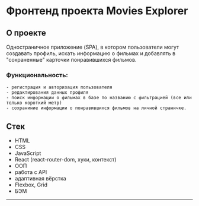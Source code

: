 # Фронтенд проекта Movies Explorer

## О проекте

Одностраничное приложение (SPA), в котором пользователи могут создавать профиль, искать информацию о фильмах и добавлять в "сохраненные" карточки понравившихся фильмов. 
  
  ### Функциональность:
    - регистрация и авторизация пользователя
    - редактирования данных профиля
    - поиск информации о фильмах в базе по названию с фильтрацией (все или только короткий метр)    
    - сохраниние информации о понравившихся фильмов на личной страничке.

## Стек

- HTML
- CSS
- JavaScript
- React (react-router-dom, хуки, контекст)
- ООП
- работа с API
- адаптивная вёрстка
- Flexbox, Grid
- БЭМ

---
